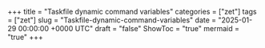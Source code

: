 +++
title = "Taskfile dynamic command variables"
categories = ["zet"]
tags = ["zet"]
slug = "Taskfile-dynamic-command-variables"
date = "2025-01-29 00:00:00 +0000 UTC"
draft = "false"
ShowToc = "true"
mermaid = "true"
+++

